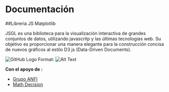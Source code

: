 # Documentación 

##Libreria JS Matplotlib

JSGL es una biblioteca para la visualización interactiva de grandes conjuntos de datos, utilizando javascritp y las últimas tecnologías web. Su objetivo es proporcionar una manera elegante para la construcción concisa de nuevos gráficos al estilo  D3 js (Data-Driven Documents).


![GitHub Logo](http://www.grupoanfi.com/images/zt_genius/images/Logo%20Anfi.jpg)
Format: ![Alt Text](url)

**Con el apoyo de :**
* [Grupo ANFI](http://www.grupoanfi.com)
* [Math Decision](http://www.mathdecision.com)
